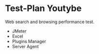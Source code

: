 # Test-Plan Youtybe

Web search and browsing performance test.

- JMeter
- Excel
- Plugins Manager
- Server Agent
